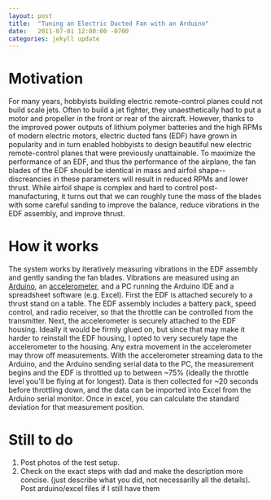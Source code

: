 ```yaml
---
layout: post
title:  "Tuning an Electric Ducted Fan with an Arduino"
date:   2011-07-01 12:00:00 -0700
categories: jekyll update
---
```

# Motivation
For many years, hobbyists building electric remote-control planes could not build scale jets. Often to build a jet fighter, they unaesthetically had to put a motor and propeller in the front or rear of the aircraft.
However, thanks to the improved power outputs of lithium polymer batteries and the high RPMs of modern electric motors, electric ducted fans (EDF) have grown in popularity and in turn enabled hobbyists to design beautiful new electric remote-control planes that were previously unattainable.
To maximize the performance of an EDF, and thus the performance of the airplane, the fan blades of the EDF should be identical in mass and airfoil shape--discreancies in these parameters will result
in reduced RPMs and lower thrust. While airfoil shape is complex and hard to control post-manufacturing, it turns out that we can roughly tune the mass of the blades with some careful sanding
to improve the balance, reduce vibrations in the EDF assembly, and improve thrust.

# How it works
The system works by iteratively measuring vibrations in the EDF assembly and gently sanding the fan blades. Vibrations are measured using an [Arduino][arduino], an [accelerometer][sparkfun], and a PC running the Arduino IDE and a spreadsheet software (e.g. Excel).
First the EDF is attached securely to a thrust stand on a table. The EDF assembly includes a battery pack, speed control, and radio receiver, so that the throttle can be controlled from the transmitter.
Next, the accelerometer is securely attached to the EDF housing. Ideally it would be firmly glued on, but since that may make it harder to reinstall the EDF housing, I opted to very securely tape the accelerometer to the housing. Any extra movement in the accelerometer may throw off measurements.
With the accelerometer streaming data to the Arduino, and the Arduino sending serial data to the PC, the measurement begins and the EDF is throttled up to between ~75% (ideally the throttle level you'll be flying at for longest).
Data is then collected for ~20 seconds before throttling down, and the data can be imported into Excel from the Arduino serial monitor. Once in excel, you can calculate the standard deviation for that measurement position. 

# Still to do
<ol>
<li> Post photos of the test setup. </li>
<li> Check on the exact steps with dad and make the description more concise. (just describe what you did, not necessarilly all the details). </li>
<il> Post arduino/excel files if I still have them</il>
</ol>


[arduino]: https://arduino.com/
[sparkfun]: https://sparkfun.com/
[jekyll-docs]: https://jekyllrb.com/docs/home
[jekyll-gh]:   https://github.com/jekyll/jekyll
[jekyll-talk]: https://talk.jekyllrb.com/
